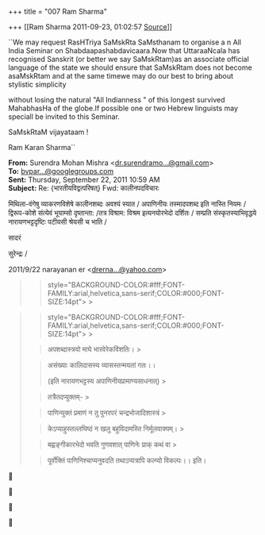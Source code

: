 +++
title = "007 Ram Sharma"

+++
[[Ram Sharma	2011-09-23, 01:02:57 [Source](https://groups.google.com/g/bvparishat/c/i5FQEW_yJjw)]]



``We may request RasHTriya SaMskRta SaMsthanam to organise a n All India Seminar on Shabdaapashabdavicaara.Now that UttaraaNcala has recognised Sanskrit (or better we say SaMskRtam)as an associate official language of the state we should ensure that SaMskRtam does not become asaMskRtam and at the same timewe may do our best to bring about stylistic simplicity

without losing the natural "All Indianness " of this longest survived MahabhasHa of the globe.If possible one or two Hebrew linguists may speciall be invited to this Seminar.

 SaMskRtaM vijayataam !

 Ram Karan Sharma``



  

**From:** Surendra Mohan Mishra \<[dr.surendramo...@gmail.com]()\>  
**To:** [bvpar...@googlegroups.com]()  
**Sent:** Thursday, September 22, 2011 10:59 AM  
**Subject:** Re: {भारतीयविद्वत्परिषत्} Fwd: कालीनपदविचारः  
  

मिथिला-वंगेषु व्याकरणविशेषे कालीनशब्दः अवश्यं स्यात / अपाणिनीयः तस्मादपशब्द इति नास्ति नियमः / द्विरूप-कोशे संत्येवं भूयाम्सो दृष्तान्ता: /तत्र विश्राम: विश्रम इत्यनयोरभेदो दर्शितः / सम्प्रति संस्कृतस्याभिवृद्धये नारायणभट्टदृष्टिः पटीयसी श्रेयसी च भाति /

सादरं

सुरेन्द्रः /  
  

2011/9/22 narayanan er \<[drerna...@yahoo.com]()\>  

> 
> >  style="BACKGROUND-COLOR:#fff;FONT-FAMILY:arial,helvetica,sans-serif;COLOR:#000;FONT-SIZE:14pt"> >
> 
> > 

> 
> >  style="BACKGROUND-COLOR:#fff;FONT-FAMILY:arial,helvetica,sans-serif;COLOR:#000;FONT-SIZE:14pt"> >
> 
> > अपशब्दास्त्रयो माघे भारवेरेकविंशतिः। >
> 
> > 
> > असंख्याः कालिदासस्य व्यासस्तन्मयतां गतः।।  
> > 
> > 
> > (इति नारायणभट्टस्य अपाणिनीयप्रामाण्यसाधनात्) >
> 
> > 
> >   
> > 
> > 
> > तत्रैतदप्युक्तम्- >
> 
> > 
> > पाणिन्युक्तं प्रमाणं न तु पुनरपरं चन्द्रभोजादिशास्त्रं >
> 
> > 
> > केऽप्याहुस्तल्लघिष्ठं न खलु बहुविदामस्ति निर्मूलवाक्यम्। >
> 
> > 
> > बह्वङ्गीकारभेदो भवति गुणवशात् पाणिनेः प्राक् कथं वा >
> 
> > 
> > पूर्वोक्तिं पाणिनिश्चाप्यनुवदति तथाऽप्यत्रापि कल्प्यो विकल्पः।। इति।  
> > 
> > 
> >   
> > 
> > 
> > 









